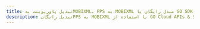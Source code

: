 ---title: تبدیل پاورپوینت بهMOBIXML، PPS به MOBIXML مبدل رایگان یا GO SDKdescription: تبدیل رایگانPPS به MOBIXML با استفاده از GO Cloud APIs & SDK. همچنین اسناد Microsoft PowerPoint را در Cloud ایجاد، ویرایش و رندر کنید.---